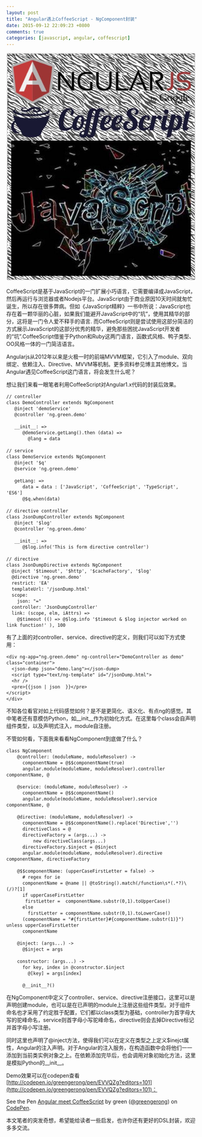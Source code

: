```yaml
---
layout: post
title: "Angular遇上CoffeeScript - NgComponent封装"
date: 2015-09-12 22:09:23 +0800
comments: true
categories: [javascript, angular, coffescript]
---
```


![angualr meet coffeescript](/images/blog_img/Angular-meetting-CoffeeScript.jpg)

CoffeeScript是基于JavaScript的一门扩展小巧语言，它需要编译成JavaScript，然后再运行与浏览器或者Nodejs平台。JavaScript由于商业原因10天时间就匆忙诞生，所以存在很多弊病。但如《JavaScript精粹》一书中所说：JavaScript也存在着一颗华丽的心脏，如果我们能避开JavaScript中的“坑”，使用其精华的部分，这将是一门令人爱不释手的语言. 而CoffeeScript则是尝试使用这部分简洁的方式展示JavaScript的这部分优秀的精华，避免那些困扰JavaScript开发者的“坑”.CoffeeScript借鉴于Python和Ruby这两门语言，函数式风格、鸭子类型、OO风格一体的一门简洁语言。

Angularjs从2012年以来是火极一时的前端MVVM框架，它引入了module、双向绑定、依赖注入、Directive、MVVM等机制。更多资料参见博主其他博文。当Angular遇见CoffeeScript这门语言，将会发生什么呢？

想让我们来看一眼笔者利用CoffeeScript对Angular1.x代码的封装后效果。

	// controller
	class DemoController extends NgComponent
	   @inject 'demoService'
	   @controller 'ng.green.demo'   
	   
	   __init__: =>
	      @demoService.getLang().then (data) =>
	        @lang = data 
	      
    // service  
	class DemoService extends NgComponent
	   @inject '$q'
	   @service 'ng.green.demo' 
	   
	   getLang: =>
	      data = data : ['JavaScript', 'CoffeeScript', 'TypeScript', 'ES6']
	      @$q.when(data)
  	
  	// directive controller   
	class JsonDumpController extends NgComponent
	   @inject '$log'
	   @controller 'ng.green.demo'   
	   
	   __init__: =>
	      @$log.info('This is form directive controller')
	 
	// directive       
	class JsonDumpDirective extends NgComponent
	  @inject '$timeout', '$http', '$cacheFactory', '$log'
	  @directive 'ng.green.demo' 
	  restrict: 'EA'
	  templateUrl: '/jsonDump.html'
	  scope: 
	    json: "="
	  controller: 'JsonDumpController'
	  link: (scope, elm, iAttrs) =>
	    @$timeout (() => @$log.info '$timeout & $log injector worked on link function!' ), 100

有了上面的对controller、service、directive的定义，则我们可以如下方式使用：

	<div ng-app="ng.green.demo" ng-controller="DemoController as demo" class="container">
	  <json-dump json="demo.lang"></json-dump>
	  <script type="text/ng-template" id="/jsonDump.html"> 
	  <hr />
	  <pre>{{json | json  }}</pre>
	</script> 
	</div>
	 

不知各位看官对如上代码感觉如何？是不是更简化、语义化、有点ng的感觉。其中笔者还有意模仿Python，如__init__作为初始化方式。在这里每个class会自声明组件类型，以及声明式注入，module自注册。

不管如何看，下面我来看看NgComponent到底做了什么？

	class NgComponent
	    @controller: (moduleName, moduleResolver) ->
	      componentName = @$$componentName(true)
	      angular.module(moduleName, moduleResolver).controller componentName, @      
	      
	    @service: (moduleName, moduleResolver) ->
	      componentName = @$$componentName()
	      angular.module(moduleName, moduleResolver).service componentName, @
	        
	    @directive: (moduleName, moduleResolver) ->
	      componentName = @$$componentName().replace('Directive','')
	      directiveClass = @
	      directiveFactory = (args...) ->
	          new directiveClass(args...)          
	      directiveFactory.$inject = @$inject
	      angular.module(moduleName, moduleResolver).directive componentName, directiveFactory    
	      
	    @$$componentName: (upperCaseFirstLetter = false) ->
	      # regex for ie
	      componentName = @name || @toString().match(/function\s*(.*?)\(/)?[1]
	      if upperCaseFirstLetter
	       firstLetter =  componentName.substr(0,1).toUpperCase()
	      else
	        firstLetter = componentName.substr(0,1).toLowerCase()
	      (componentName = "#{firstLetter}#{componentName.substr(1)}") unless upperCaseFirstLetter
	      componentName
	       
	    @inject: (args...) ->
	      @$inject = args

	    constructor: (args...) ->
	      for key, index in @constructor.$inject
	        @[key] = args[index]

	      @__init__?()

在NgComponent中定义了controller、service、directive注册接口，这里可以是声明创建module，也可以是在已声明的module上注册这些组件类型。对于组件命名也才采用了约定胜于配置，它们都以class类型为基础，controller为首字母大写的驼峰命名，service则首字母小写驼峰命名，directive则会去掉Directive标记并首字母小写注册。

同时这里也声明了@inject方法，使得我们可以在定义在类型之上定义$inejct属性，Angular的注入声明。对于Angular的注入服务，在构造函数中会将他们一一添加到当前类实例对象之上。在依赖添加完毕后，也会调用对象初始化方法，这里是模拟Python的__init__。

Demo效果可以在codepen查看 [http://codepen.io/greengerong/pen/EVVQZg?editors=101](http://codepen.io/greengerong/pen/EVVQZg?editors=101)： 

<p data-height="268" data-theme-id="0" data-slug-hash="EVVQZg" data-default-tab="result" data-user="greengerong" class='codepen'>See the Pen <a href='http://codepen.io/greengerong/pen/EVVQZg/'>Angular meet CoffeeScript</a> by green (<a href='http://codepen.io/greengerong'>@greengerong</a>) on <a href='http://codepen.io'>CodePen</a>.</p>
<script async src="//assets.codepen.io/assets/embed/ei.js"></script>

本文笔者的突发奇想，希望能给读者一些启发，也许你还有更好的DSL封装，欢迎多多交流。